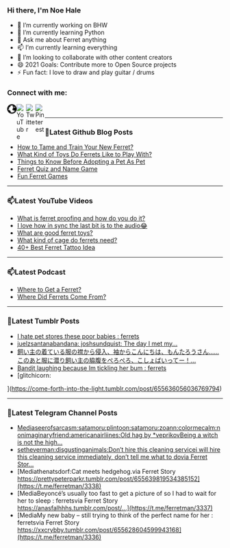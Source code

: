 ### Hi there, I'm Noe Hale

- 🔭 I’m currently working on BHW
- 🌱 I’m currently learning Python
- 💬 Ask me about Ferret anything
- 📫 I’m currently learning everything
- 🔭 I’m looking to collaborate with other content creators
- 😄 2021 Goals: Contribute more to Open Source projects
- ⚡ Fun fact: I love to draw and play guitar / drums

### Connect with me:

[<img align="left" alt="ferretvoice.com" width="22px" src="https://raw.githubusercontent.com/iconic/open-iconic/master/svg/globe.svg" />](https://ferretvoice.com)
[<img align="left" alt="YouTube" width="22px" src="https://cdn.jsdelivr.net/npm/simple-icons@v3/icons/youtube.svg" />](https://www.youtube.com/channel/UCk665XTfaMLVwFVWUmgnDiw)
[<img align="left" alt="Twitter" width="22px" src="https://cdn.jsdelivr.net/npm/simple-icons@v3/icons/twitter.svg" />](https://twitter.com/voiceferret)
[<img align="left" alt="Pinterest" width="22px" src="https://cdn.jsdelivr.net/npm/simple-icons@v3/icons/pinterest.svg" />](https://www.pinterest.com/voiceferret/)

<br />

---
### 🔭Latest Github Blog Posts
<!-- GITHUB:START -->
- [How to Tame and Train Your New Ferret?](http://noehale.github.io/how-to-tame-and-train-your-new-ferret/)
- [What Kind of Toys Do Ferrets Like to Play With?](http://noehale.github.io/what-kind-of-toys-do-ferrets-like-to-play-with/)
- [Things to Know Before Adopting a Pet As Pet](http://noehale.github.io/things-to-know-before-adopting-a-pet-as-pet/)
- [Ferret Quiz and Name Game](http://noehale.github.io/ferret-quiz/)
- [Fun Ferret Games](http://noehale.github.io/fun-ferret-games/)
<!-- GITHUB:END -->
---
### 📫Latest YouTube Videos

<!-- YOUTUBE:START -->
- [What is ferret proofing and how do you do it?](https://www.youtube.com/watch?v=81Syh_DJBQQ)
- [I love how in sync the last bit is to the audio😂](https://www.youtube.com/watch?v=WHBeGHwSlGY)
- [What are good ferret toys?](https://www.youtube.com/watch?v=tPxRilBzc0s)
- [What kind of cage do ferrets need?](https://www.youtube.com/watch?v=xzz6hC3sR5A)
- [40+ Best Ferret Tattoo Idea](https://www.youtube.com/watch?v=KIKqduR6Xcs)
<!-- YOUTUBE:END -->

---
### 📫Latest Podcast

<!-- PODCAST:START -->
- [Where to Get a Ferret?](https://anchor.fm/ferretvoice/episodes/Where-to-Get-a-Ferret-erurfu)
- [Where Did Ferrets Come From?](https://anchor.fm/ferretvoice/episodes/Where-Did-Ferrets-Come-From-eruq8g)
<!-- PODCAST:END -->
---
### 📝Latest Tumblr Posts

<!-- TUMBLR:START -->
- [I hate pet stores these poor babies : ferrets](https://come-forth-into-the-light.tumblr.com/post/655771935869976576)
- [juelzsantanabandana:
joshsundquist:
The day I met my...](https://come-forth-into-the-light.tumblr.com/post/655726676119109632)
- [飼い主の着ている服の襟から侵入、袖からこんにちは、もんたろうさん……このあと服に潜り飼い主の脇腹をぺろぺろ、こしょばいってー！...](https://come-forth-into-the-light.tumblr.com/post/655703985243701248)
- [Bandit laughing because Im tickling her bum : ferrets](https://come-forth-into-the-light.tumblr.com/post/655681355256070144)
- [glitchicorn:

](https://come-forth-into-the-light.tumblr.com/post/655636056036769794)
<!-- TUMBLR:END -->
---
### 📝Latest Telegram Channel Posts

<!-- TELEGRAM:START -->
- [Mediaseerofsarcasm:satamoru:plintoon:satamoru:zoann:colormecalm:nonimaginaryfriend:americanairliines:Old hag by *veprikovBeing a witch is not the high...](https://t.me/ferretman/3340)
- [setheverman:disgustinganimals:Don’t hire this cleaning servicei will hire this cleaning service immediately, don’t tell me what to dovia Ferret Stor...](https://t.me/ferretman/3339)
- [Mediathenatsdorf:Cat meets hedgehog.via Ferret Story https://prettypeterparkr.tumblr.com/post/655639819534385152](https://t.me/ferretman/3338)
- [MediaBeyoncé’s usually too fast to get a picture of so I had to wait for her to sleep : ferretsvia Ferret Story https://anasfalhhhs.tumblr.com/post/...](https://t.me/ferretman/3337)
- [MediaMy new baby – still trying to think of the perfect name for her : ferretsvia Ferret Story https://xxcrybby.tumblr.com/post/655628604599943168](https://t.me/ferretman/3336)
<!-- TELEGRAM:END -->
